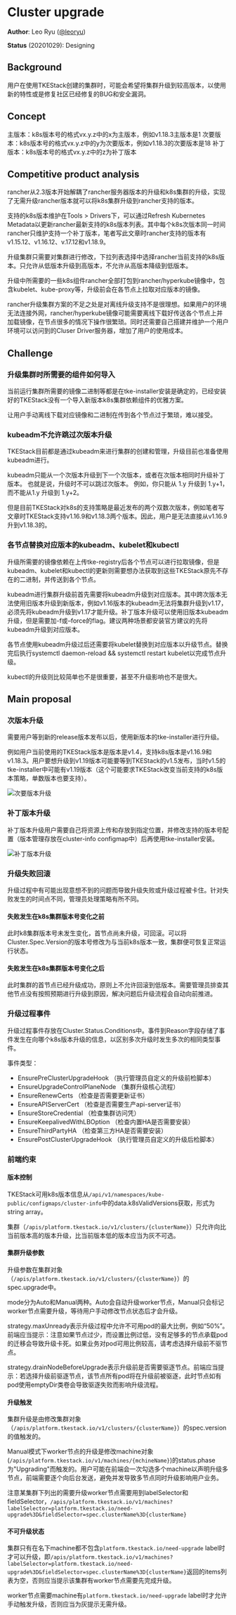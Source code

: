 
# Cluster upgrade


**Author**: Leo Ryu ([@leoryu](https://github.com/leoryu))

**Status** (20201029): Designing

## Background

用户在使用TKEStack创建的集群时，可能会希望将集群升级到较高版本，以使用新的特性或是修复社区已经修复的BUG和安全漏洞。

## Concept

主版本：k8s版本号的格式vx.y.z中的x为主版本，例如v1.18.3主版本是1
次要版本：k8s版本号的格式vx.y.z中的y为次要版本，例如v1.18.3的次要版本是18
补丁版本：k8s版本号的格式vx.y.z中的z为补丁版本

## Competitive product analysis

rancher从2.3版本开始解耦了rancher服务器版本的升级和k8s集群的升级，实现了无需升级rancher版本就可以将k8s集群升级到rancher支持的版本。

支持的k8s版本维护在Tools > Drivers下，可以通过Refresh Kubernetes Metadata以更新rancher最新支持的k8s版本列表。其中每个k8s次版本同一时间rancher只维护支持一个补丁版本，笔者写此文章时rancher支持的版本有v1.15.12、v1.16.12、v.17.12和v1.18.9。

升级集群只需要对集群进行修改，下拉列表选择中选择rancher当前支持的k8s版本。只允许从低版本升级到高版本，不允许从高版本降级到低版本。

升级中所需要的一些k8s组件rancher全部打包到rancher/hyperkube镜像中，包含kubelet、kube-proxy等，升级前会在各节点上拉取对应版本的镜像。

rancher升级集群方案的不足之处是对离线升级支持不是很理想。如果用户的环境无法连接外网，rancher/hyperkube镜像可能需要离线下载好传送各个节点上并加载镜像，在节点很多的情况下操作很繁琐。同时还需要自己搭建并维护一个用户环境可以访问到的Cluser Driver服务器，增加了用户的使用成本。

## Challenge

### 升级集群时所需要的组件如何导入
当前运行集群所需要的镜像二进制等都是在tke-installer安装是确定的，已经安装好的TKEStack没有一个导入新版本k8s集群依赖组件的优雅方案。

让用户手动离线下载对应镜像和二进制在传到各个节点过于繁琐，难以接受。

### kubeadm不允许跳过次版本升级
TKEStack目前都是通过kubeadm来进行集群的创建和管理，升级目前也准备使用kubeadm进行。

kubeadm只能从一个次版本升级到下一个次版本，或者在次版本相同时升级补丁版本。 也就是说，升级时不可以跳过次版本。 例如，你只能从 1.y 升级到 1.y+1，而不能从1.y 升级到 1.y+2。

但是目前TKEStack对k8s的支持策略是最近发布的两个双数次版本，例如笔者写文章时TKEStack支持v1.16.9和v1.18.3两个版本。因此，用户是无法直接从v1.16.9升到v1.18.3的。

### 各节点替换对应版本的kubeadm、kubelet和kubectl
升级所需要的镜像依赖在上传tke-registry后各个节点可以进行拉取镜像，但是kubeadm、kubelet和kubectl的更新则需要想办法获取到这些TKEStack原先不存在的二进制，并传送到各个节点。

kubeadm进行集群升级前首先需要将kubeadm升级到对应版本。其中跨次版本无法使用旧版本升级到新版本，例如v1.16版本的kubeadm无法将集群升级到v1.17，必须先将kubeadm升级到v1.17才能升级。补丁版本升级可以使用旧版本kubeadm升级，但是需要加-f或–force的flag。建议两种场景都安装官方建议的先将kubeadm升级到对应版本。

各节点使用kubeadm升级过后还需要将kubelet替换到对应版本以升级节点。替换完后执行systemctl daemon-reload && systemctl restart kubelet以完成节点升级。

kubectl的升级则比较简单也不是很重要，甚至不升级影响也不是很大。

## Main proposal

### 次版本升级

需要用户等到新的release版本发布以后，使用新版本的tke-installer进行升级。

例如用户当前使用的TKEStack版本是版本是v1.4，支持k8s版本是v1.16.9和v1.18.3。用户要想升级到v1.19版本可能要等到TKEStack的v1.5发布，当时v1.5的tke-installer中可能有v1.19版本（这个可能要求TKEStack改变当前支持的k8s版本策略，单数版本也要支持）。

![次要版本升级](../../docs/images/次要版本升级.png)

### 补丁版本升级

补丁版本升级用户需要自己将资源上传和存放到指定位置，并修改支持的版本号配置（版本管理存放在cluster-info configmap中）后再使用tke-installer安装。

![补丁版本升级](../../docs/images/补丁版本升级.png)

### 升级失败回滚

升级过程中有可能出现意想不到的问题而导致升级失败或升级过程被卡住。针对失败发生的时间点不同，管理员处理策略有所不同。

#### 失败发生在k8s集群版本号变化之前

此时k8集群版本号未发生变化，首节点尚未升级，可回滚。可以将Cluster.Spec.Version的版本号修改为与当前k8s版本一致，集群便可恢复正常运行状态。

#### 失败发生在k8s集群版本号变化之后

此时集群的首节点已经升级成功，原则上不允许回滚到低版本。需要管理员排查其他节点没有按照预期进行升级到原因，解决问题后升级流程会自动向前推进。

### 升级过程事件

升级过程事件存放在Cluster.Status.Conditions中。事件到Reason字段存储了事件发生在向哪个k8s版本升级的信息，以区别多次升级时发生多次的相同类型事件。

事件类型：

- EnsurePreClusterUpgradeHook    （执行管理员自定义的升级前检脚本）
- EnsureUpgradeControlPlaneNode  （集群升级核心流程）
- EnsureRenewCerts               （检查是否需要更新证书）
- EnsureAPIServerCert            （检查是否需要生产api-server证书）
- EnsureStoreCredential          （检查集群访问凭）
- EnsureKeepalivedWithLBOption   （检查内置HA是否需要安装）
- EnsureThirdPartyHA             （检查第三方HA是否需要安装）
- EnsurePostClusterUpgradeHook   （执行管理员自定义的升级后检脚本）

### 前端约束

#### 版本控制

TKEStack可用k8s版本信息从`/api/v1/namespaces/kube-public/configmaps/cluster-info`中的data.k8sValidVersions获取，形式为string array。

集群（`/apis/platform.tkestack.io/v1/clusters/{clusterName}`）只允许向比当前版本高的版本升级，比当前版本低的版本应当为灰不可选。

#### 集群升级参数

升级参数在集群对象（`/apis/platform.tkestack.io/v1/clusters/{clusterName}`）的spec.upgrade中。

mode分为Auto和Manual两种。Auto会自动升级worker节点，Manual只会标记worker节点需要升级，等待用户手动修改节点状态后才会升级。

strategy.maxUnready表示升级过程中允许不可用pod的最大比例，例如“50%”。前端应当提示：注意如果节点过少，而设置比例过低，没有足够多的节点承载pod的迁移会导致升级卡死。如果业务对pod可用比例较高，请考虑选择升级前不驱节点。

strategy.drainNodeBeforeUpgrade表示升级前是否需要驱逐节点。前端应当提示：若选择升级前驱逐节点，该节点所有pod将在升级前被驱逐，此时节点如有pod使用emptyDir类卷会导致驱逐失败而影响升级流程。

#### 升级触发

集群升级是由修改集群对象（`/apis/platform.tkestack.io/v1/clusters/{clusterName}`）的spec.version的值触发的。

Manual模式下worker节点的升级是修改machine对象(`/apis/platform.tkestack.io/v1/machines/{mchineName}`)的status.phase为"Upgrading"而触发的。用户可能在前端会一次勾选多个machine以声明升级多节点，前端需要逐个向后台发送，避免并发导致多节点同时升级影响用户业务。

注意某集群下列出的需要升级worker节点需要用到labelSelector和fieldSelector，`/apis/platform.tkestack.io/v1/machines?labelSelector=platform.tkestack.io/need-upgrade%3D&fieldSelector=spec.clusterName%3D{clusterName}`

#### 不可升级状态

集群只有在名下machine都不包含`platform.tkestack.io/need-upgrade` label时才可以升级，即`/apis/platform.tkestack.io/v1/machines?labelSelector=platform.tkestack.io/need-upgrade%3D&fieldSelector=spec.clusterName%3D{clusterName}`返回的items列表为空，否则应当提示该集群有worker节点需要先完成升级。

worker节点需要machine有`platform.tkestack.io/need-upgrade` label时才允许手动触发升级，否则应当为灰提示无需升级。